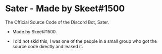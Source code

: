 # Sater - Made by Skeet#1500

The Official Source Code of the Discord Bot, Sater.
+ Made by Skeet#1500.
- I did not skid this, I was one of the people in a small group who got the source code directly and leaked it.
